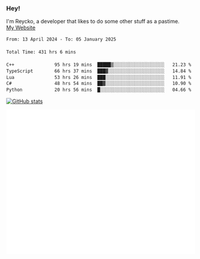 ### Hey!
I'm Reycko, a developer that likes to do some other stuff as a pastime.  
[My Website](https://reycko.root.sx)

<!--START_SECTION:wakasection-->

```txt
From: 13 April 2024 - To: 05 January 2025

Total Time: 431 hrs 6 mins

C++               95 hrs 19 mins  █████▒░░░░░░░░░░░░░░░░░░░   21.23 %
TypeScript        66 hrs 37 mins  ███▓░░░░░░░░░░░░░░░░░░░░░   14.84 %
Lua               53 hrs 26 mins  ███░░░░░░░░░░░░░░░░░░░░░░   11.91 %
C#                48 hrs 54 mins  ██▓░░░░░░░░░░░░░░░░░░░░░░   10.90 %
Python            20 hrs 56 mins  █░░░░░░░░░░░░░░░░░░░░░░░░   04.66 %
```

<!--END_SECTION:wakasection-->

[![GitHub stats](https://github-readme-stats.vercel.app/api?username=Reycko&show_icons=true&theme=dark&hide_title=true&count_private=true)](https://github.com/anuraghazra/github-readme-stats)

![Metrics](/github-metrics.svg)
